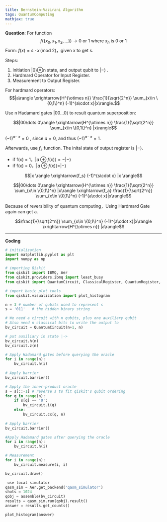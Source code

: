 ```yaml
---
title: Bernstein-Vazirani Algorithm
tags: QuantumComputing
mathjax: true
---
```


**Question**: For function
$$f(\{x_0,x_1,x_2,...\}) \rightarrow 0 \textrm{ or } 1 \textrm{ where } x_n \textrm{ is }0 \textrm{ or } 1$$
Form: $f(x) = s \cdot x \, \text{(mod 2)}$，given x to get s.

Steps:

1. Initiation |0⟩⊗n  state, and output qubit to  |−⟩ . 
2. Hardmard Operator for Input Register.
3. Measurement to Output Register.
    
For hardmard operators:
$$|a\rangle \xrightarrow{H^{\otimes n}} \frac{1}{\sqrt{2^n}} \sum_{x\in \{0,1\}^n} (-1)^{a\cdot x}|x\rangle.$$


Use n Hadamard gates $|00\dots 0\rangle$ to result quantum superposition:

$$|00\dots 0\rangle \xrightarrow{H^{\otimes n}} \frac{1}{\sqrt{2^n}} \sum_{x\in \{0,1\}^n} |x\rangle$$

$(-1)^{a\cdot x}=0$ , since $a=0,$ and thus $(-1)^{a\cdot x} = 1$.

Afterwards, use $f_{s}$ function. The inital state of output register is $|{-}\rangle$.
 - if f(x) = 1，$|a \oplus f(x)\rangle = -|{-}\rangle$ 
 - if f(x) = 0，$|a \oplus   f(x)\rangle = |{-}\rangle$

$$|x \rangle \xrightarrow{f_s} (-1)^{s\cdot x} |x \rangle$$


$$|00\dots 0\rangle \xrightarrow{H^{\otimes n}} \frac{1}{\sqrt{2^n}} \sum_{x\in \{0,1\}^n} |x\rangle \xrightarrow{f_a} \frac{1}{\sqrt{2^n}} \sum_{x\in \{0,1\}^n} (-1)^{a\cdot x}|x\rangle$$


Because of reversibility of quantum computing，Using Hardmard Gate again can get a.

$$\frac{1}{\sqrt{2^n}} \sum_{x\in \{0,1\}^n} (-1)^{a\cdot x}|x\rangle \xrightarrow{H^{\otimes n}} |a\rangle$$



---
**Coding**
```python
# initialization
import matplotlib.pyplot as plt
import numpy as np

# importing Qiskit
from qiskit import IBMQ, Aer
from qiskit.providers.ibmq import least_busy
from qiskit import QuantumCircuit, ClassicalRegister, QuantumRegister, transpile, assemble

# import basic plot tools
from qiskit.visualization import plot_histogram

n = 3 # number of qubits used to represent s
s = '011'   # the hidden binary string

# We need a circuit with n qubits, plus one auxiliary qubit
# Also need n classical bits to write the output to
bv_circuit = QuantumCircuit(n+1, n)

# put auxiliary in state |->
bv_circuit.h(n)
bv_circuit.z(n)

# Apply Hadamard gates before querying the oracle
for i in range(n):
    bv_circuit.h(i)
    
# Apply barrier 
bv_circuit.barrier()

# Apply the inner-product oracle
s = s[::-1] # reverse s to fit qiskit's qubit ordering
for q in range(n):
    if s[q] == '0':
        bv_circuit.i(q)
    else:
        bv_circuit.cx(q, n)
        
# Apply barrier 
bv_circuit.barrier()

#Apply Hadamard gates after querying the oracle
for i in range(n):
    bv_circuit.h(i)

# Measurement
for i in range(n):
    bv_circuit.measure(i, i)

bv_circuit.draw()

 use local simulator
qasm_sim = Aer.get_backend('qasm_simulator')
shots = 1024
qobj = assemble(bv_circuit)
results = qasm_sim.run(qobj).result()
answer = results.get_counts()

plot_histogram(answer)
```
